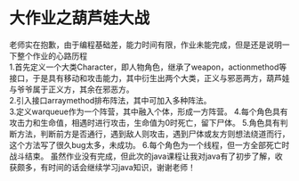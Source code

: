 # 大作业之葫芦娃大战

老师实在抱歉，由于编程基础差，能力时间有限，作业未能完成，但是还是说明一下整个作业的心路历程  
1.首先定义一个大类Character，即人物角色，继承了weapon，actionmethod等接口，于是具有移动和攻击能力，其中衍生出两个大类，正义与邪恶两方，葫芦娃与爷爷属于正义方，其余在邪恶方。  
2.引入接口arraymethod排布阵法，其中可加入多种阵法。  
3.定义warqueue作为一个阵营，其中融入个体，形成一方阵营。
4.每个角色具有攻击力和生命值，相遇时进行攻击，生命值为0时死亡，留下尸体。
5.角色具有判断方法，判断前方是否通行，遇到敌人则攻击，遇到尸体或友方则想法绕道而行，这个方法写了很久bug太多，未成功。
6.每个角色为一个线程，但一方全部死亡时战斗结束。
虽然作业没有完成，但此次的java课程让我对java有了初步了解，收获颇多，有时间的话会继续学习java知识，谢谢老师！

